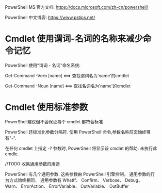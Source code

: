 PowerShell MS 官方文档: https://docs.microsoft.com/zh-cn/powershell/

PowerShell 中文博客: https://www.pstips.net/

# Cmdlet 使用谓词-名词的名称来减少命令记忆

PowerShell 使用“谓词 - 名词”命名系统:

Get-Command -Verb [name] <==> 查找谓词名为'name'的cmdlet

Get-Command -Noun [name] <==> 查找名词名为'name'的cmdlet

# Cmdlet 使用标准参数

PowerShell建议但不会保证每个 cmdlet 都符合标准

PowerShell 还标准化参数分隔符. 使用 PowerShell 命令,参数名称前面始终带有"-".

在任何 cmdlet 上指定 -? 参数时, PowerShell 将显示该 cmdlet 的帮助. 未执行此 cmdle.

//TODO 收集通用参数的用途

PowerShell 有几个通用参数. 这些参数由 PowerShell 引擎控制。 通用参数的行为方式始终相同。 通用参数有 
WhatIf、
Confirm、
Verbose、
Debug、
Warn、
ErrorAction、
ErrorVariable、
OutVariable、
OutBuffer

